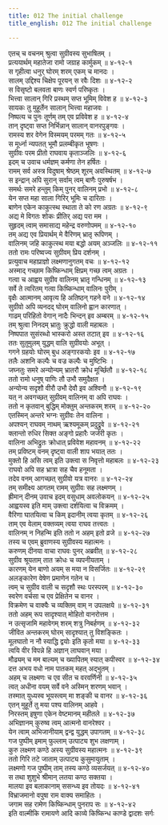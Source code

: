```yaml
---
title: 012 The initial challenge
title_english: 012 The initial challenge

---
```

<div class="audioEmbed"  caption="श्रीराम-हरिसीताराममूर्ति-घनपाठिभ्यां वचनम्" src="https://archive.org/download/Ramayana-recitation-Sriram-harisItArAmamUrti-Ghanapaati-v2/Kanda_4/Kanda_4_KSK-012-Rama_Krutham_Saptha_Thala_Chedhanam.mp3"></div>

एतच् च वचनम् श्रुत्वा सुग्रीवस्य सुभाषितम् ।  
प्रत्ययार्थम् महातेजा रामो जग्राह कार्मुकम् ॥ ४-१२-१  
स गृहीत्वा धनुर् घोरम् शरम् एकम् च मानदः ।  
सालम् उद्दिश्य चिक्षेप पूरयन् स रवैः दिशः ॥ ४-१२-२  
स विसृष्टो बलवता बाणः स्वर्ण परिष्कृतः ।  
भित्त्वा सालान् गिरि प्रस्थम् सप्त भूमिम् विवेश ह ॥ ४-१२-३  
सायकः तु मुहूर्तेन सालान् भित्त्वा महाजवः ।  
निष्पत्य च पुनः तूर्णम् तम् एव प्रविवेश ह ॥ ४-१२-४  
तान् दृष्ट्वा सप्त निर्भिन्नान् सालान् वानरपुङ्गवः ।  
रामस्य शर वेगेन विस्मयम् परमम् गतः ॥ ४-१२-५  
स मूर्ध्ना न्यपतत् भूमौ प्रलम्बीकृत भूषणः ।  
सुग्रीवः परम प्रीतो राघवाय कृताञ्जलिः ॥ ४-१२-६  
इदम् च उवाच धर्मज्ञम् कर्मणा तेन हर्षितः ।  
रामम् सर्व अस्त्र विदुषाम् श्रेष्ठम् शूरम् अवस्थितम् ॥ ४-१२-७  
स इन्द्रान् अपि सुरान् सर्वाम् त्वम् बाणैः पुरुषर्षभ ।  
समर्थः समरे हन्तुम् किम् पुनर् वालिनम् प्रभो ॥ ४-१२-८  
येन सप्त महा साला गिरिर् भूमिः च दारिताः ।  
बाणेन एकेन काकुत्स्थ स्थाता ते को रण अग्रतः ॥ ४-१२-९  
अद्य मे विगतः शोकः प्रीतिर् अद्य परा मम ।  
सुहृदम् त्वाम् समासाद्य महेन्द्र वरुणोपमम् ॥ ४-१२-१०  
तम् अद्य एव प्रियार्थम् मे वैरिणम् भ्रातृ रूपिणम् ।  
वालिनम् जहि काकुत्स्थ मया बद्धो अयम् अञ्जलिः ॥ ४-१२-११  
ततो रामः परिष्वज्य सुग्रीवम् प्रिय दर्शनम् ।  
प्रत्युवाच महाप्राज्ञो लक्ष्मणानुगतम् वचः ॥ ४-१२-१२  
अस्माद् गच्छाम किष्किन्धाम् क्षिप्रम् गच्छ त्वम् अग्रतः ।  
गत्वा च आह्वय सुग्रीव वालिनम् भ्रातृ गन्धिनम् ॥ ४-१२-१३  
सर्वे ते त्वरितम् गत्वा किष्किन्धाम् वालिनः पुरीम् ।  
वृक्षैः आत्मानम् आवृत्य हि अतिष्ठन् गहने वने ॥ ४-१२-१४  
सुग्रीवो अपि व्यनदद् घोरम् वालिनो ह्वान कारणात् ।  
गाढम् परिहितो वेगान् नादैः भिन्दन् इव अम्बरम् ॥ ४-१२-१५  
तम् श्रुत्वा निनदम् भ्रातुः क्रुद्धो वाली महाबलः ।  
निष्पपात सुसंरब्धो भास्करो अस्त तटात् इव ॥ ४-१२-१६  
ततः सुतुमुलम् युद्धम् वालि सुग्रीवयोः अभूत् ।  
गगने ग्रहयोः घोरम् बुध अङ्गारकयोः इव ॥ ४-१२-१७  
तलैः अशनि कल्पैः च वज्र कल्पैः च मुष्टिभिः ।  
जघ्नतुः समरे अन्योन्यम् भ्रातरौ क्रोध मूर्च्छितौ ॥ ४-१२-१८  
ततो रामो धनुष् पाणिः तौ उभौ समुदैक्षत ।  
अन्योन्य सदृशौ वीरौ उभौ देवौ इव अश्विनौ ॥ ४-१२-१९  
यत् न अवगच्छत् सुग्रीवम् वालिनम् वा अपि राघवः ।  
ततो न कृतवान् बुद्धिम् मोक्तुम् अन्तकरम् शरम् ॥ ४-१२-२०  
एतस्मिन् अन्तरे भग्नः सुग्रीवः तेन वालिना ।  
अपश्यन् राघवम् नाथम् ऋश्यमूकम् प्रदुद्रुवे ॥ ४-१२-२१  
क्लान्तो रुधिर सिक्त अङ्गो प्रहारैः जर्जरी कृतः ।  
वालिना अभिद्रुतः क्रोधात् प्रविवेश महावनम् ॥ ४-१२-२२  
तम् प्रविष्टम् वनम् दृष्ट्वा वाली शाप भयात् ततः ।  
मुक्तो हि असि त्वम् इति उक्त्वा स निवृत्तो महाबलः ॥ ४-१२-२३  
राघवो अपि सह भ्रात्रा सह चैव हनूमता ।  
तदेव वनम् आगच्छत् सुग्रीवो यत्र वानरः ॥ ४-१२-२४  
तम् समीक्ष्य आगतम् रामम् सुग्रीवः सह लक्ष्मणम् ।  
ह्रीमान् दीनम् उवाच इदम् वसुधाम् अवलोकयन् ॥ ४-१२-२५  
आह्वयस्व इति माम् उक्त्वा दर्शयित्वा च विक्रमम् ।  
वैरिणा घातयित्वा च किम् इदानीम् त्वया कृतम् ॥ ४-१२-२६  
ताम् एव वेलाम् वक्तव्यम् त्वया राघव तत्त्वतः ।  
वालिनम् न निहन्मि इति ततो न अहम् इतो व्रजे ॥ ४-१२-२७  
तस्य च एवम् ब्रुवाणस्य सुग्रीवस्य महात्मनः ।  
करुणम् दीनया वाचा राघवः पुनर् अब्रवीत् ॥ ४-१२-२८  
सुग्रीव श्रूयताम् तात क्रोधः च व्यपनीयताम् ।  
कारणम् येन बाणो अयम् स मया न विसर्जितः ॥ ४-१२-२९  
अलङ्कारेण वेषेण प्रमाणेन गतेन च ।  
त्वम् च सुग्रीव वाली च सदृशौ स्थः परस्परम् ॥ ४-१२-३०  
स्वरेण वर्चसा च एव प्रेक्षितेन च वानर ।  
विक्रमेण च वाक्यैः च व्यक्तिम् वाम् न उपलक्षये ॥ ४-१२-३१  
ततो अहम् रूप सादृश्यात् मोहितो वानरोत्तम ।  
न उत्सृजामि महावेगम् शरम् शत्रु निबर्हणम् ॥ ४-१२-३२  
जीवित अन्तकरम् घोरम् सादृश्यात् तु विशङ्कितः ।  
मूलघातो न नौ स्याद्धि द्वयोः इति कृतो मया ॥ ४-१२-३३  
त्वयि वीर विपन्ने हि अज्ञान् लाघवान् मया ।  
मौढ्यम् च मम बाल्यम् च ख्यापितम् स्यात् कपीस्वर ॥ ४-१२-३४  
दत्त अभय वधो नाम पातकम् महत् अद्भुतम् ।  
अहम् च लक्ष्मणः च एव सीत च वरवर्णिनी ॥ ४-१२-३५  
त्वत् अधीना वयम् सर्वे वने अस्मिन् शरणम् भवान् ।  
तस्मात् युध्यस्व भूयस्त्वम् मा शङ्की च वानर ॥ ४-१२-३६  
एतन् मुहूर्ते तु मया पश्य वालिनम् आहवे ।  
निरस्तम् इषुणा एकेन वेष्टमानम् महीतले ॥ ४-१२-३७  
अभिज्ञानम् कुरुष्व त्वम् आत्मनो वानरेश्वर ।  
येन त्वाम् अभिजानीयाम् द्वन्द्व युद्धम् उपागतम् ॥ ४-१२-३८  
गज पुष्पीम् इमाम् फुल्लाम् उत्पाट्य शुभ लक्षणाम् ।  
कुरु लक्ष्मण कण्ठे अस्य सुग्रीवस्य महात्मनः ॥ ४-१२-३९  
ततो गिरि तटे जाताम् उत्पाट्य कुसुमायुताम् ।  
लक्ष्मणो गज पुष्पीम् ताम् तस्य कण्ठे व्यसर्जयत् ॥ ४-१२-४०  
स तथा शुशुभे श्रीमान् लतया कण्ठ सक्तया ।  
मालया इव बलाकानाम् ससन्ध्य इव तोयदः ॥ ४-१२-४१  
विभ्राजमानो वपुषा राम वाक्य समाहितः ।  
जगाम सह रामेण किष्किन्धाम् पुनराप सः ॥ ४-१२-४२  
इति वाल्मीकि रामायणे आदि काव्ये किष्किन्ध काण्डे द्वादशः सर्गः